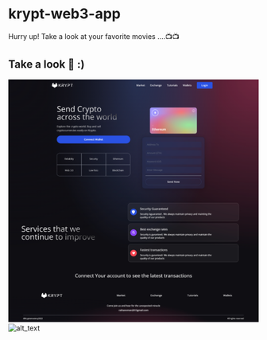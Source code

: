 # krypt-web3-app
Hurry up! Take a look at your favorite movies ....📺📺


## Take a look 🎇 :)
![alt_text](images/notConnect.png)
![alt_text](src/connect.png)
